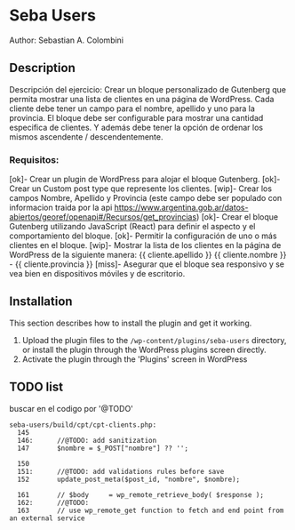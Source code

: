 # Seba Users

Author: Sebastian A. Colombini

## Description

Descripción del ejercicio:
Crear un bloque personalizado de Gutenberg que permita mostrar una lista de clientes en una página de WordPress. Cada cliente debe tener un campo para el nombre, apellido y uno para la provincia. El bloque debe ser configurable para mostrar una cantidad especifica de clientes. Y además debe tener la opción de ordenar los mismos ascendente / descendentemente.

### Requisitos:
[ok]- Crear un plugin de WordPress para alojar el bloque Gutenberg.
[ok]- Crear un Custom post type que represente los clientes.
[wip]- Crear los campos Nombre, Apellido y Provincia (este campo debe ser populado con informacion traida por la api https://www.argentina.gob.ar/datos-abiertos/georef/openapi#/Recursos/get_provincias)
[ok]- Crear el bloque Gutenberg utilizando JavaScript (React) para definir el aspecto y el comportamiento del bloque.
[ok]- Permitir la configuración de uno o más clientes en el bloque.
[wip]- Mostrar la lista de los clientes en la página de WordPress de la siguiente manera: {{ cliente.apellido }} {{ cliente.nombre }} - {{ cliente.provincia }}
[miss]- Asegurar que el bloque sea responsivo y se vea bien en dispositivos móviles y de escritorio.

## Installation

This section describes how to install the plugin and get it working.

1. Upload the plugin files to the `/wp-content/plugins/seba-users` directory, or install the plugin through the WordPress plugins screen directly.
2. Activate the plugin through the 'Plugins' screen in WordPress

## TODO list
buscar en el codigo por '@TODO'

```
seba-users/build/cpt/cpt-clients.php:
  145
  146: 		//@TODO: add sanitization
  147  		$nombre = $_POST["nombre"] ?? '';

  150
  151: 		//@TODO: add validations rules before save
  152  		update_post_meta($post_id, "nombre", $nombre);

  161  		// $body     = wp_remote_retrieve_body( $response );
  162: 		//@TODO:
  163  		// use wp_remote_get function to fetch and end point from an external service

```
